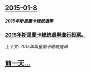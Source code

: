 ## [2015-01-8](/news/2015/01/8/index.md)

##### 2015年斯里蘭卡總統選舉
### [ 2015年斯里蘭卡總統選舉進行投票。 ](/news/2015/01/8/2015年斯里蘭卡總統選舉進行投票.md)
_上下文: 2015年斯里蘭卡總統選舉_

## [前一天...](/news/2015/01/7/index.md)

